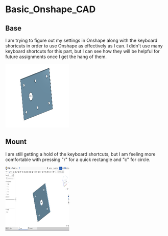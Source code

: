 # Basic_Onshape_CAD
## Base 
I am trying to figure out my settings in Onshape along with the keyboard shortcuts in order to use Onshape as effectively as I can. I didn't use many keyboard shortcuts for this part, but I can see how they will be helpful for future assignments once I get the hang of them.

<img src="./images/Base.PNG" alt="Base" width="200" height="200"> 

## Mount
I am still getting a hold of the keyboard shortcuts, but I am feeling more comfortable with pressing "r" for a quick rectangle and "c" for circle.

<img src="./images/MountPic.PNG" alt="Mount" width="200" height="200"> 
